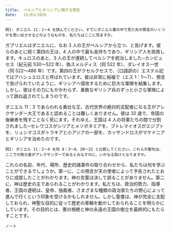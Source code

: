 ```yaml
---
title:  ペルシアとギリシアに関する預言
date:   15/03/2020
---
```


`問1: ダニエル 11：1～4 を読んでください。すでにダニエル書の中で見た先の預言のいくつかを思い出させるどのようなものを、私たちはここに見ますか。`

ガブリエルはダニエルに、なお 3 人の王がペルシアから立つ、と告げます。彼らのあとに続く第四の王は、4 人の中で最も金持ちであり、ギリシア人を挑発します。キュロスのあと、3 人の王が連続してペルシアを統治しました─カンビュセス（紀元前 530～522 年）、偽スメルディス（同 522 年）、ダレイオス一世（同 522～486 年）です。第四の王がクセルクセスで、〔口語訳の〕エステル記ではアハシュエロスと呼ばれています。彼は非常に裕福で（エス 1：1～7）、預言で告げられていたように、ギリシアへ侵攻するために巨大な軍隊を結集します。しかし、彼はその力にもかかわらず、勇敢なギリシア兵のずっと小さな軍隊によって跳ね返されてしまうのです。

ダニエル 11：3 であらわれる勇壮な王、古代世界の絶対的支配者になる王がアレクサンダー大王であると認めることは難しくありません。彼は 32 歳で、帝国の後継者を残すことなく死にます。それゆえ、王国は 4 人の将軍たちの間で分割されました─セレウコスがシリアとメソポタミアを、プトレマイオスがエジプトを、リュシマコスがトラキアと小アジアの一部を、カッサンドロスがマケドニアとギリシアを治めたのです。

`問2: ダニエル 11：2～4 を同 8：3～8、20～22 と比較してください。これらの聖句は、ここでの勢力者がアレクサンダーであるとみなすのに、いかなる助けとなりますか。`

これらの名前、年代、場所、歴史的諸事件の取り合わせから、私たちは何を学ぶことができるでしょうか。第一に、この預言が天の使者によって予告されたとおりに成就したことがわかります。神の言葉は決して誤ることがありません。第二に、神は歴史の主であられることがわかります。私たちは、政治的勢力、指導者、王国の連続は、皇帝、独裁者、さまざまな種類の政治家たちの野心によって進んで行くという印象を受けるかもしれません。しかし聖書は、神が完全に支配しておられ、神聖な目的に従って歴史の車輪を動かしておられることを明らかにしています。その目的とは、悪の根絶と神の永遠の王国の樹立を最終的にもたらすことです。

`ノート`
